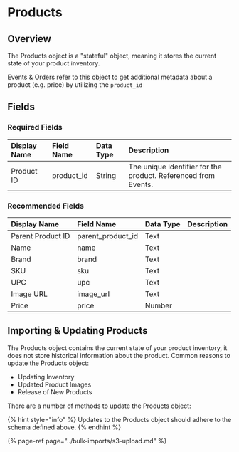 # Products

## Overview

The Products object is a "stateful" object, meaning it stores the current state of your product inventory. 

Events & Orders refer to this object to get additional metadata about a product \(e.g. price\) by utilizing the `product_id`

## Fields

### Required Fields

| Display Name | Field Name | Data Type | Description |
| :--- | :--- | :--- | :--- |
| Product ID | product\_id | String | The unique identifier for the product. Referenced from Events. |

### Recommended Fields

| Display Name | Field Name | Data Type | Description |
| :--- | :--- | :--- | :--- |
| Parent Product ID | parent\_product\_id | Text |  |
| Name | name | Text |  |
| Brand | brand | Text |  |
| SKU | sku | Text |  |
| UPC | upc | Text |  |
| Image URL | image\_url | Text |  |
| Price | price | Number |  |

## Importing & Updating Products

The Products object contains the current state of your product inventory, it does not store historical information about the product. Common reasons to update the Products object:

* Updating Inventory
* Updated Product Images
* Release of New Products

There are a number of methods to update the Products object:

{% hint style="info" %}
Updates to the Products object should adhere to the schema defined above.
{% endhint %}

{% page-ref page="../bulk-imports/s3-upload.md" %}

